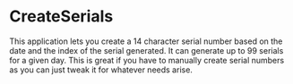 # CreateSerials
This application lets you create a 14 character serial number based on the date and the index of the serial generated. It can generate up to 99 serials for a given day. This is great if you have to manually create serial numbers as you can just tweak it for whatever needs arise.
